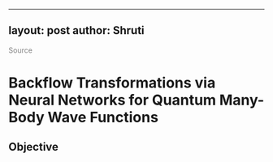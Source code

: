---
layout: post
author: Shruti
----

<span style="color: grey;">Source</span> 
# Backflow Transformations via Neural Networks for Quantum Many-Body Wave Functions

## Objective

